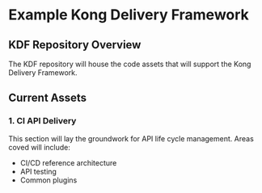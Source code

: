 # Example Kong Delivery Framework

## KDF Repository Overview

The KDF repository will house the code assets that will support the Kong Delivery
Framework.

## Current Assets

### 1. CI API Delivery
This section will lay the groundwork for API life cycle management. Areas coved
will include:

- CI/CD reference architecture
- API testing
- Common plugins
